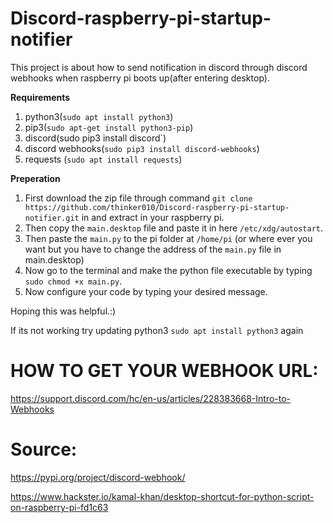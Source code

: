# Discord-raspberry-pi-startup-notifier
This project is about how to send notification in discord through discord webhooks when raspberry pi boots up(after entering desktop).


**Requirements**
1. python3(`sudo apt install python3`)
2. pip3(`sudo apt-get install python3-pip`)
3. discord(sudo pip3 install discord`)
4. discord webhooks(`sudo pip3 install discord-webhooks`)
5. requests (`sudo apt install requests`)

**Preperation**

1. First download the zip file through command `git clone https://github.com/thinker010/Discord-raspberry-pi-startup-notifier.git` in  and extract in your raspberry pi.
2. Then copy the `main.desktop` file and paste it in here `/etc/xdg/autostart`.
3. Then paste the `main.py` to the pi folder at `/home/pi` (or where ever you want but you have to change the address of the `main.py` file in main.desktop)
4. Now go to the terminal and make the python file executable by typing `sudo chmod +x main.py`.
5. Now configure your code by typing your desired message.


Hoping this was helpful.:)



If its not working try updating python3 `sudo apt install python3` again




# HOW TO GET YOUR WEBHOOK URL:

https://support.discord.com/hc/en-us/articles/228383668-Intro-to-Webhooks





# Source: 

https://pypi.org/project/discord-webhook/
        
   https://www.hackster.io/kamal-khan/desktop-shortcut-for-python-script-on-raspberry-pi-fd1c63
